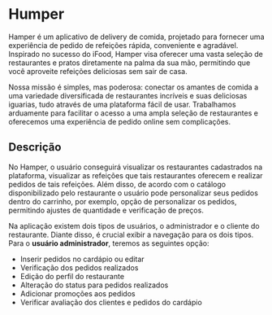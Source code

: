 # Humper
Hamper é um aplicativo de delivery de comida, projetado para fornecer uma experiência de pedido de refeições rápida, conveniente e agradável. Inspirado no sucesso do iFood, Hamper visa oferecer uma vasta seleção de restaurantes e pratos diretamente na palma da sua mão, permitindo que você aproveite refeições deliciosas sem sair de casa.

Nossa missão é simples, mas poderosa: conectar os amantes de comida a uma variedade diversificada de restaurantes incríveis e suas deliciosas iguarias, tudo através de uma plataforma fácil de usar. Trabalhamos arduamente para facilitar o acesso a uma ampla seleção de restaurantes e oferecemos uma experiência de pedido online sem complicações.

## Descrição

No Hamper, o usuário conseguirá visualizar os restaurantes cadastrados na plataforma, visualizar as refeições que tais restaurantes oferecem e realizar pedidos de tais refeições. Além disso, de acordo com o catálogo disponibilizado pelo restaurante  o usuário pode personalizar seus pedidos dentro do carrinho, por exemplo, opção de personalizar os pedidos, permitindo ajustes de quantidade e verificação de preços.

Na aplicação existem dois tipos de usuários, o administrador e o cliente do restaurante. Diante disso, é crucial exibir a navegação para os dois tipos. Para o **usuário administrador**, teremos as seguintes opção: 

- Inserir pedidos no cardápio ou editar
- Verificação dos pedidos realizados
- Edição do perfil do restaurante
- Alteração do status para pedidos realizados
- Adicionar promoções aos pedidos
- Verificar avaliação dos clientes e pedidos do cardápio
